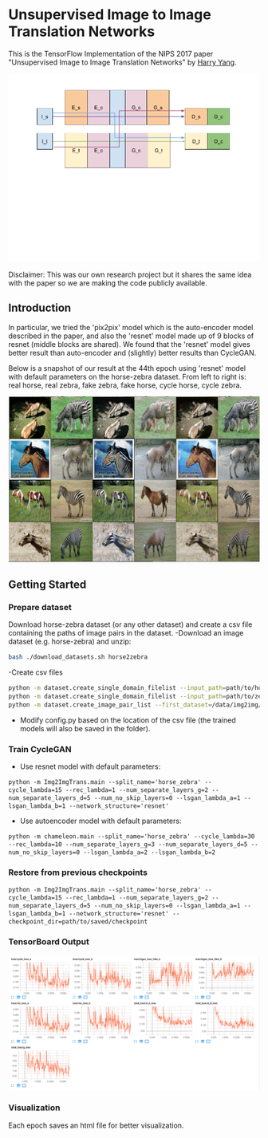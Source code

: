 # Unsupervised Image to Image Translation Networks
This is the TensorFlow Implementation of the NIPS 2017 paper "Unsupervised Image to Image Translation Networks" by [Harry Yang](http://www.harryyang.org). 

![network](figs/network.png "The network structure")

Disclaimer: This was our own research project but it shares the same idea with the paper so we are making the code publicly available.

## Introduction

In particular, we tried the 'pix2pix' model which is the auto-encoder model described in the paper, and also the 'resnet' model made up of 9 blocks of resnet (middle blocks are shared). We found that the 'resnet' model gives better result than auto-encoder and (slightly) better results than CycleGAN.

Below is a snapshot of our result at the 44th epoch using 'resnet' model with default parameters on the horse-zebra dataset. From left to right is: real horse, real zebra, fake zebra, fake horse, cycle horse, cycle zebra.

![result](figs/result.jpg "The network structure")

## Getting Started
### Prepare dataset

Download horse-zebra dataset (or any other dataset) and create a csv file containing the paths of image pairs in the dataset. 
-Download an image dataset (e.g. horse-zebra) and unzip:
```bash
bash ./download_datasets.sh horse2zebra
```
-Create csv files
```bash
python -m dataset.create_single_domain_filelist --input_path=path/to/horse/train --output_file=/data/img2img/horse.csv
python -m dataset.create_single_domain_filelist --input_path=path/to/zebra/train --output_file=/data/img2img/zebra.csv
python -m dataset.create_image_pair_list --first_dataset=/data/img2img/horse.csv --second_dataset=/data/img2img/zebra.csv --output_file=/data/img2img/horse_zebra.csv
```
* Modify config.py based on the location of the csv file (the trained models will also be saved in the folder).

### Train CycleGAN

* Use resnet model with default parameters:
```
python -m Img2ImgTrans.main --split_name='horse_zebra' --cycle_lambda=15 --rec_lambda=1 --num_separate_layers_g=2 --num_separate_layers_d=5 --num_no_skip_layers=0 --lsgan_lambda_a=1 --lsgan_lambda_b=1 --network_structure='resnet'
```
* Use autoencoder model with default parameters:
```
python -m chameleon.main --split_name='horse_zebra' --cycle_lambda=30 --rec_lambda=10 --num_separate_layers_g=3 --num_separate_layers_d=5 --num_no_skip_layers=0 --lsgan_lambda_a=2 --lsgan_lambda_b=2
```

### Restore from previous checkpoints
```
python -m Img2ImgTrans.main --split_name='horse_zebra' --cycle_lambda=15 --rec_lambda=1 --num_separate_layers_g=2 --num_separate_layers_d=5 --num_no_skip_layers=0 --lsgan_lambda_a=1 --lsgan_lambda_b=1 --network_structure='resnet' --checkpoint_dir=path/to/saved/checkpoint
```

### TensorBoard Output

![tensorboard](figs/tensorboard.png "The tensorboard output")

### Visualization
Each epoch saves an html file for better visualization.